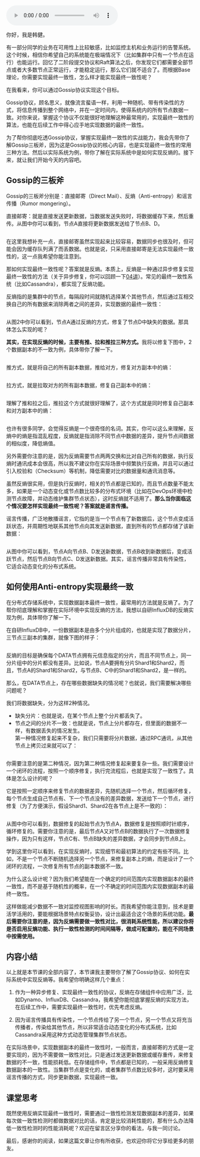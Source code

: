 <audio title="11 _ Gossip协议：流言蜚语，原来也可以实现一致性" src="https://static001.geekbang.org/resource/audio/29/2a/290df07bd96fb72b274fe0f06b72a92a.mp3" controls="controls"></audio> 
<p>你好，我是韩健。</p><p>有一部分同学的业务在可用性上比较敏感，比如监控主机和业务运行的告警系统。这个时候，相信你希望自己的系统能在极端情况下（比如集群中只有一个节点在运行）也能运行。回忆了二阶段提交协议和Raft算法之后，你发现它们都需要全部节点或者大多数节点正常运行，才能稳定运行，那么它们就不适合了。而根据Base理论，你需要实现最终一致性，怎么样才能实现最终一致性呢？</p><p>在我看来，你可以通过Gossip协议实现这个目标。</p><p>Gossip协议，顾名思义，就像流言蜚语一样，利用一种随机、带有传染性的方式，将信息传播到整个网络中，并在一定时间内，使得系统内的所有节点数据一致。对你来说，掌握这个协议不仅能很好地理解这种最常用的，实现最终一致性的算法，也能在后续工作中得心应手地实现数据的最终一致性。</p><p>为了帮你彻底吃透Gossip协议，掌握实现最终一致性的实战能力，我会先带你了解Gossip三板斧，因为这是Gossip协议的核心内容，也是实现最终一致性的常用三种方法。然后以实际系统为例，带你了解在实际系统中是如何实现反熵的。接下来，就让我们开始今天的内容吧。</p><h2>Gossip的三板斧</h2><p>Gossip的三板斧分别是：直接邮寄（Direct Mail）、反熵（Anti-entropy）和谣言传播（Rumor mongering）。</p><!-- [[[read_end]]] --><p>直接邮寄：就是直接发送更新数据，当数据发送失败时，将数据缓存下来，然后重传。从图中你可以看到，节点A直接将更新数据发送给了节点B、D。</p><p><img src="https://static001.geekbang.org/resource/image/40/6e/40890515407ae099b317ebb52342e56e.jpg" alt="" title="图1"></p><p>在这里我想补充一点，直接邮寄虽然实现起来比较容易，数据同步也很及时，但可能会因为缓存队列满了而丢数据。也就是说，只采用直接邮寄是无法实现最终一致性的，这一点我希望你能注意到。</p><p>那如何实现最终一致性呢？答案就是反熵。本质上，反熵是一种通过异步修复实现最终一致性的方法（关于异步修复，你可以回顾一下<a href="https://time.geekbang.org/column/article/200717">04讲</a>）。常见的最终一致性系统（比如Cassandra），都实现了反熵功能。</p><p>反熵指的是集群中的节点，每隔段时间就随机选择某个其他节点，然后通过互相交换自己的所有数据来消除两者之间的差异，实现数据的最终一致性：</p><p><img src="https://static001.geekbang.org/resource/image/d9/e8/d97c70ab65d83cc3de7e1be009d225e8.jpg" alt="" title="图2"></p><p>从图2中你可以看到，节点A通过反熵的方式，修复了节点D中缺失的数据。那具体怎么实现的呢？</p><p><strong>其实，在实现反熵的时候，主要有推、拉和推拉三种方式。</strong>我将以修复下图中，2个数据副本的不一致为例，具体带你了解一下。</p><p><img src="https://static001.geekbang.org/resource/image/89/c2/894f2b082cda09dc1dc555a67f4accc2.jpg" alt="" title="图3"></p><p>推方式，就是将自己的所有副本数据，推给对方，修复对方副本中的熵：</p><p><img src="https://static001.geekbang.org/resource/image/49/a1/499f02776c205428849d362f5f6d52a1.jpg" alt="" title="图4"></p><p>拉方式，就是拉取对方的所有副本数据，修复自己副本中的熵：</p><p><img src="https://static001.geekbang.org/resource/image/9a/cd/9a9e4fee6ba67e3455e38774022645cd.jpg" alt="" title="图5"></p><p>理解了推和拉之后，推拉这个方式就很好理解了，这个方式就是同时修复自己副本和对方副本中的熵：</p><p><img src="https://static001.geekbang.org/resource/image/74/aa/745431244e0ca531b32d0b9821d1a8aa.jpg" alt="" title="图6"></p><p>也许有很多同学，会觉得反熵是一个很奇怪的名词。其实，你可以这么来理解，反熵中的熵是指混乱程度，反熵就是指消除不同节点中数据的差异，提升节点间数据的相似度，降低熵值。</p><p>另外需要你注意的是，因为反熵需要节点两两交换和比对自己所有的数据，执行反熵时通讯成本会很高，所以我不建议你在实际场景中频繁执行反熵，并且可以通过引入校验和（Checksum）等机制，降低需要对比的数据量和通讯消息等。</p><p>虽然反熵很实用，但是执行反熵时，相关的节点都是已知的，而且节点数量不能太多，如果是一个动态变化或节点数比较多的分布式环境（比如在DevOps环境中检测节点故障，并动态维护集群节点状态），这时反熵就不适用了。<strong>那么当你面临这个情况要怎样实现最终一致性呢？答案就是谣言传播。</strong></p><p>谣言传播，广泛地散播谣言，它指的是当一个节点有了新数据后，这个节点变成活跃状态，并周期性地联系其他节点向其发送新数据，直到所有的节点都存储了该新数据：</p><p><img src="https://static001.geekbang.org/resource/image/ea/63/ea8e882c825d8c45832300358f8eb863.jpg" alt="" title="图7"></p><p>从图中你可以看到，节点A向节点B、D发送新数据，节点B收到新数据后，变成活跃节点，然后节点B向节点C、D发送新数据。其实，谣言传播非常具有传染性，它适合动态变化的分布式系统。</p><h2>如何使用Anti-entropy实现最终一致</h2><p>在分布式存储系统中，实现数据副本最终一致性，最常用的方法就是反熵了。为了帮你彻底理解和掌握在实际环境中实现反熵的方法，我想以自研InfluxDB的反熵实现为例，具体带你了解一下。</p><p>在自研InfluxDB中，一份数据副本是由多个分片组成的，也就是实现了数据分片，三节点三副本的集群，就像下图的样子：</p><p><img src="https://static001.geekbang.org/resource/image/8b/27/8bdbde17ab2b252ea50d9851dcafa127.jpg" alt="" title="图8"></p><p>反熵的目标是确保每个DATA节点拥有元信息指定的分片，而且不同节点上，同一分片组中的分片都没有差异。比如说，节点A要拥有分片Shard1和Shard2，而且，节点A的Shard1和Shard2，与节点B、C中的Shard1和Shard2，是一样的。</p><p>那么，在DATA节点上，存在哪些数据缺失的情况呢？也就说，我们需要解决哪些问题呢？</p><p>我们将数据缺失，分为这样2种情况。</p><ul>
<li>缺失分片：也就是说，在某个节点上整个分片都丢失了。</li>
<li>节点之间的分片不一致：也就是说，节点上分片都存在，但里面的数据不一样，有数据丢失的情况发生。<br>
第一种情况修复起来不复杂，我们只需要将分片数据，通过RPC通讯，从其他节点上拷贝过来就可以了：</li>
</ul><p><img src="https://static001.geekbang.org/resource/image/50/50/50401f9ce72cd56a86a84cf259330d50.jpg" alt="" title="图9"></p><p>你需要注意的是第二种情况，因为第二种情况修复起来要复杂一些。我们需要设计一个闭环的流程，按照一个顺序修复，执行完流程后，也就是实现了一致性了。具体是怎么设计的呢？</p><p>它是按照一定顺序来修复节点的数据差异，先随机选择一个节点，然后循环修复，每个节点生成自己节点有、下一个节点没有的差异数据，发送给下一个节点，进行修复（为了方便演示，假设Shard1、Shard2在各节点上是不一致的）：</p><p><img src="https://static001.geekbang.org/resource/image/39/7a/39f87f2298d8b0a303dda3b0d15c677a.jpg" alt="" title="图10"></p><p>从图中你可以看到，数据修复的起始节点为节点A，数据修复是按照顺时针顺序，循环修复的。需要你注意的是，最后节点A又对节点B的数据执行了一次数据修复操作，因为只有这样，节点C有、节点B缺失的差异数据，才会同步到节点B上。</p><p>学到这里你可以看到，在实现反熵时，实现细节和最初算法的约定有些不同。比如，不是一个节点不断随机选择另一个节点，来修复副本上的熵，而是设计了一个闭环的流程，一次修复所有节点的副本数据不一致。</p><p>为什么这么设计呢？因为我们希望能在一个确定的时间范围内实现数据副本的最终一致性，而不是基于随机性的概率，在一个不确定的时间范围内实现数据副本的最终一致性。</p><p>这样做能减少数据不一致对监控视图影响的时长。而我希望你能注意到，技术是要活学活用的，要能根据场景特点权衡妥协，设计出最适合这个场景的系统功能。<strong>最后需要你注意的是，因为反熵需要做一致性对比，很消耗系统性能，所以建议你将是否启用反熵功能、执行一致性检测的时间间隔等，做成可配置的，能在不同场景中按需使用。</strong></p><h2>内容小结</h2><p>以上就是本节课的全部内容了，本节课我主要带你了解了Gossip协议、如何在实际系统中实现反熵等。我希望你明确这样几个重点：</p><ol>
<li>
<p>作为一种异步修复、实现最终一致性的协议，反熵在存储组件中应用广泛，比如Dynamo、InfluxDB、Cassandra，我希望你能彻底掌握反熵的实现方法，在后续工作中，需要实现最终一致性时，优先考虑反熵。</p>
</li>
<li>
<p>因为谣言传播具有传染性，一个节点传给了另一个节点，另一个节点又将充当传播者，传染给其他节点，所以非常适合动态变化的分布式系统，比如Cassandra采用这种方式动态管理集群节点状态。</p>
</li>
</ol><p>在实际场景中，实现数据副本的最终一致性时，一般而言，直接邮寄的方式是一定要实现的，因为不需要做一致性对比，只是通过发送更新数据或缓存重传，来修复数据的不一致，性能损耗低。在存储组件中，节点都是已知的，一般采用反熵修复数据副本的一致性。当集群节点是变化的，或者集群节点数比较多时，这时要采用谣言传播的方式，同步更新数据，实现最终一致。</p><h2>课堂思考</h2><p>既然使用反熵实现最终一致性时，需要通过一致性检测发现数据副本的差异，如果每次做一致性检测时都做数据对比的话，肯定是比较消耗性能的，那有什么办法降低一致性检测时的性能消耗呢？欢迎在留言区分享你的看法，与我一同讨论。</p><p>最后，感谢你的阅读，如果这篇文章让你有所收获，也欢迎你将它分享给更多的朋友。</p>